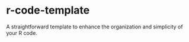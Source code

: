 # r-code-template
A straightforward template to enhance the organization and simplicity of your R code.
